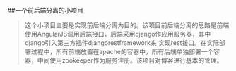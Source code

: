 ##一个前后端分离的小项目
>这个小项目主要是实现前后端分离为目的。该项目前后端分离的思路是前端使用AngularJS调用后端接口，后端采用django作应用服务器，其中django引入第三方插件djangorestframework来
实现rest接口。在实际部署过程中，所有前端放置在apache的容器中，所有后端单独部署一个容器，中间使用zookeeper作为服务注册。该项目对博客进行基本的管理。
